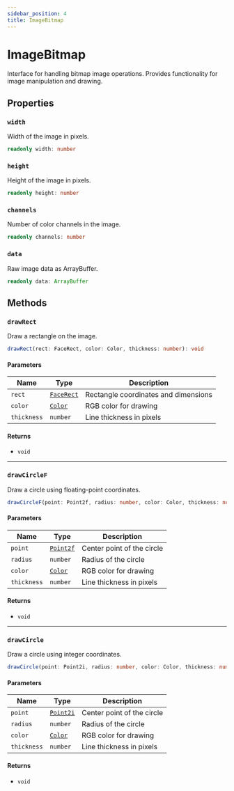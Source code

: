 ```yaml
---
sidebar_position: 4
title: ImageBitmap
---
```


# ImageBitmap

Interface for handling bitmap image operations. Provides functionality for image manipulation and drawing.

## Properties

### `width`

Width of the image in pixels.

```typescript
readonly width: number
```

### `height`

Height of the image in pixels.

```typescript
readonly height: number
```

### `channels`

Number of color channels in the image.

```typescript
readonly channels: number
```

### `data`

Raw image data as ArrayBuffer.

```typescript
readonly data: ArrayBuffer
```

## Methods

### `drawRect`

Draw a rectangle on the image.

```typescript
drawRect(rect: FaceRect, color: Color, thickness: number): void
```

#### **Parameters**

| Name        | Type                               | Description                          |
| ----------- | ---------------------------------- | ------------------------------------ |
| `rect`      | [`FaceRect`](../types/FaceRect.md) | Rectangle coordinates and dimensions |
| `color`     | [`Color`](../types/Color.md)       | RGB color for drawing                |
| `thickness` | `number`                           | Line thickness in pixels             |

#### **Returns**

- `void`

---

### `drawCircleF`

Draw a circle using floating-point coordinates.

```typescript
drawCircleF(point: Point2f, radius: number, color: Color, thickness: number): void
```

#### **Parameters**

| Name        | Type                             | Description                |
| ----------- | -------------------------------- | -------------------------- |
| `point`     | [`Point2f`](../types/Point2f.md) | Center point of the circle |
| `radius`    | `number`                         | Radius of the circle       |
| `color`     | [`Color`](../types/Color.md)     | RGB color for drawing      |
| `thickness` | `number`                         | Line thickness in pixels   |

#### **Returns**

- `void`

---

### `drawCircle`

Draw a circle using integer coordinates.

```typescript
drawCircle(point: Point2i, radius: number, color: Color, thickness: number): void
```

#### **Parameters**

| Name        | Type                             | Description                |
| ----------- | -------------------------------- | -------------------------- |
| `point`     | [`Point2i`](../types/Point2i.md) | Center point of the circle |
| `radius`    | `number`                         | Radius of the circle       |
| `color`     | [`Color`](../types/Color.md)     | RGB color for drawing      |
| `thickness` | `number`                         | Line thickness in pixels   |

#### **Returns**

- `void`
